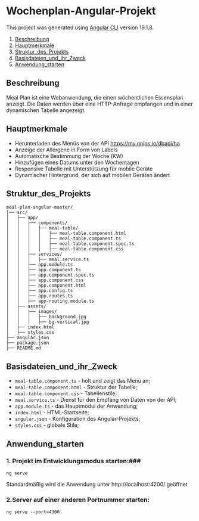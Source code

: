 # Wochenplan-Angular-Projekt

This project was generated using [Angular CLI](https://github.com/angular/angular-cli) version 19.1.8.

1. [Beschreibung](#Beschreibung)
2. [Hauptmerkmale](#Hauptmerkmale)
3. [Struktur_des_Projekts](#Struktur_des_Projekts)
4. [Basisdateien_und_ihr_Zweck](#Basisdateien_und_ihr_Zweck)
5. [Anwendung_starten](#Anwendung_starten)


## Beschreibung


Meal Plan ist eine Webanwendung, die einen wöchentlichen Essensplan anzeigt. Die Daten werden über eine HTTP-Anfrage empfangen und in einer dynamischen Tabelle angezeigt.

## Hauptmerkmale

- Herunterladen des Menüs von der API https://my.qnips.io/dbapi/ha
- Anzeige der Allergene in Form von Labels
- Automatische Bestimmung der Woche (KW)
- Hinzufügen eines Datums unter den Wochentagen
- Responsive Tabelle mit Unterstützung für mobile Geräte
- Dynamischer Hintergrund, der sich auf mobilen Geräten ändert

## Struktur_des_Projekts
```
meal-plan-angular-master/
│── src/
│   ├── app/
│   │   ├── components/
│   │   │   ├── meal-table/
│   │   │   │   ├── meal-table.component.html
│   │   │   │   ├── meal-table.component.ts
│   │   │   │   ├── meal-table.component.spec.ts
│   │   │   │   ├── meal-table.component.css
│   │   ├── services/
│   │   │   ├── meal.service.ts
│   │   ├── app.module.ts
│   │   ├── app.component.ts
│   │   ├── app.component.spec.ts
│   │   ├── app.component.сss
│   │   ├── app.component.html
│   │   ├── app.config.ts
│   │   ├── app.routes.ts
│   │   ├── app-routing.module.ts
│   ├── assets/
│   │   ├── images/
│   │   │   ├── background.jpg
│   │   │   ├── bg-vertical.jpg
│   ├── index.html
│   ├── styles.css
├── angular.json
├── package.json
├── README.md
```

## Basisdateien_und_ihr_Zweck

- ```meal-table.component.ts``` - holt und zeigt das Menü an;
- ```meal-table.component.html``` - Struktur der Tabelle;
- ```meal-table.component.css``` - Tabellenstile;
- ```meal.service.ts``` - Dienst für den Empfang von Daten von der API;
- ```app.module.ts``` - das Hauptmodul der Anwendung;
- ```index.html``` - HTML-Startseite;
- ```angular.json``` - Konfiguration des Angular-Projekts;
- ```styles.css``` - globale Stile;

## Anwendung_starten

### 1. Projekt im Entwicklungsmodus starten:###
```ng serve```

Standardmäßig wird die Anwendung unter http://localhost:4200/ geöffnet

### 2.Server auf einer anderen Portnummer starten: ###

```ng serve --port=4300```

